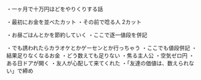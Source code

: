 ・一ヶ月で十万円ほどをやりくりする話

・最初にお金を並べたカット
・その前で唸る人
2カット

・お昼ごはんとかを節約していく
・ここで逐一値段を併記


・でも誘われたらカラオケとかゲーセンとか行っちゃう
・ここでも値段併記
・結果足りなくなるお金
・どう数えても足りない
・焦る主人公
・空気ゼロ円
・ある日ドアが開く
・友人が心配して来てくれた
・「友達の価値は、数えられない」で締め